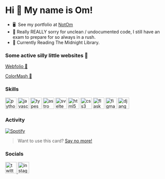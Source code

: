 Hi 👋 My name is Om!
====================

<!-- Web Dev 📀 -->
<!-- ------------>

<!-- * 🚀  I'm currently working TOWARDS JEE. -->
<!-- * 🧠  I'm currently learning what i want to learn and what i need to learn. -->
<!-- * ♟️  Always up for a chess game. -->
* 🖥️  See my portfolio at [NotOm](https://om-thorat.github.io)
* 🙇  Really REALLY sorry for unclean / undocumented code, I still have an exam to prepare for so always in a rush.
* 📖  Currently Reading The Midnight Library.

### Some active silly little websites 🎈
[Webfolio 📀](https://om-thorat.github.io)

[ColorMash 🎨](https://ColorMash.deta.dev)

### Skills


<p align="left">
<img height="36" width="36" src="https://cdn.simpleicons.org/python" alt="python"/>
<img height="36" width="36" src="https://cdn.simpleicons.org/javascript" alt="javascript" />
<img height="36" width="36" src="https://cdn.simpleicons.org/typescript" alt="typescript" />
<img height="36" width="36" src="https://cdn.simpleicons.org/astro" alt="astro" />
<img height="36" width="36" src="https://cdn.simpleicons.org/svelte" alt="svelte" />
<img height="36" width="36" src="https://cdn.simpleicons.org/html5" alt="html5" />
<img height="36" width="36" src="https://cdn.simpleicons.org/css3" alt="css3"/>
<img height="36" width="36" src="https://cdn.simpleicons.org/flask/white" alt="flask"/>
<img height="36" width="36" src="https://cdn.simpleicons.org/figma/hotpink" alt="figma"/>
<img height="36" width="36" src="https://cdn.simpleicons.org/django" alt="django"/>
</p>

### Activity

<a href="https://notom.deta.dev/spotify" target="_blank">![Spotify](https://notom.vercel.app/spotify)</a>

>Want to use this card? [Say no more!](https://github.com/Om-Thorat/Readme-Spotify-Now-Playing)

### Socials

 <a href="https://www.twitter.com/probablyom" target="_blank" rel="noreferrer"><img height="36" width="36" src="https://cdn.simpleicons.org/twitter" alt="twitter" />
 <a href="https://www.instagram.com/obviouslynotom/" target="_blank" rel="noreferrer"><img height="36" width="36" src="https://cdn.simpleicons.org/instagram" alt="instagram" />

<!---### Badges

<b>My GitHub Stats</b>

<a href="http://www.github.com/Om-Thorat"><img src="https://github-readme-streak-stats.herokuapp.com/?user=Om-Thorat&stroke=ffffff&background=1c1917&ring=0891b2&fire=0891b2&currStreakNum=ffffff&currStreakLabel=0891b2&sideNums=ffffff&sideLabels=ffffff&dates=ffffff&hide_border=true" /></a>---!>
